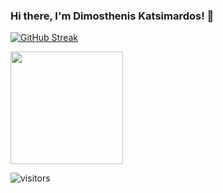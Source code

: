 ### Hi there, I'm Dimosthenis Katsimardos! 👋

[![GitHub Streak](https://github-readme-streak-stats.herokuapp.com?user=dimkatsi91&date_format=M%20j%5B%2C%20Y%5D)](https://git.io/streak-stats)

<img height="180em" src="https://github-readme-stats.vercel.app/api?username=dimkatsi91&show_icons=true&hide_border=true&&count_private=true&include_all_commits=true" />

![visitors](https://visitor-badge.glitch.me/badge?page_id=${dimkatsi91}.${dimkatsi91})


<!--
**dimkatsi91/dimkatsi91** is a ✨ _special_ ✨ repository because its `README.md` (this file) appears on your GitHub profile.

Here are some ideas to get you started:

- 🔭 I’m currently working on ...
- 🌱 I’m currently learning ...
- 👯 I’m looking to collaborate on ...
- 🤔 I’m looking for help with ...
- 💬 Ask me about ...
- 📫 How to reach me: ...
- 😄 Pronouns: ...
- ⚡ Fun fact: ...
-->
